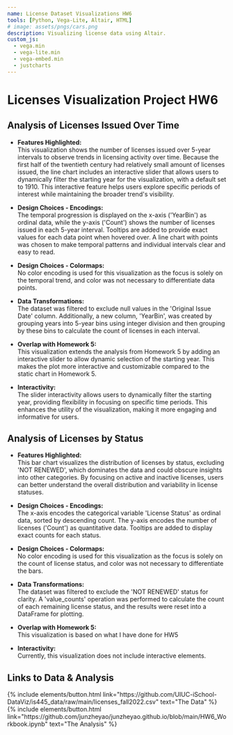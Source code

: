 ```yaml
---
name: License Dataset Visualizations HW6
tools: [Python, Vega-Lite, Altair, HTML]
# image: assets/pngs/cars.png
description: Visualizing license data using Altair.
custom_js:
  - vega.min
  - vega-lite.min
  - vega-embed.min
  - justcharts
---
```


# Licenses Visualization Project HW6

## Analysis of Licenses Issued Over Time

- **Features Highlighted:**  
  This visualization shows the number of licenses issued over 5-year intervals to observe trends in licensing activity over time. Because the first half of the twentieth century had relatively small amount of licenses issued, the line chart includes an interactive slider that allows users to dynamically filter the starting year for the visualization, with a default set to 1910. This interactive feature helps users explore specific periods of interest while maintaining the broader trend's visibility. 
- **Design Choices - Encodings:**  
  The temporal progression is displayed on the x-axis ('YearBin') as ordinal data, while the y-axis ('Count') shows the number of licenses issued in each 5-year interval. Tooltips are added to provide exact values for each data point when hovered over. A line chart with points was chosen to make temporal patterns and individual intervals clear and easy to read.

- **Design Choices - Colormaps:**  
  No color encoding is used for this visualization as the focus is solely on the temporal trend, and color was not necessary to differentiate data points.

- **Data Transformations:**  
  The dataset was filtered to exclude null values in the 'Original Issue Date' column. Additionally, a new column, 'YearBin', was created by grouping years into 5-year bins using integer division and then grouping by these bins to calculate the count of licenses in each interval.

- **Overlap with Homework 5:**  
  This visualization extends the analysis from Homework 5 by adding an interactive slider to allow dynamic selection of the starting year. This makes the plot more interactive and customizable compared to the static chart in Homework 5.

- **Interactivity:**  
  The slider interactivity allows users to dynamically filter the starting year, providing flexibility in focusing on specific time periods. This enhances the utility of the visualization, making it more engaging and informative for users.


<vegachart schema-url="{{ site.baseurl }}/assets/json/licenses_over_time.json" style="width: 100%;"></vegachart>



## Analysis of Licenses by Status

- **Features Highlighted:**  
  This bar chart visualizes the distribution of licenses by status, excluding 'NOT RENEWED', which dominates the data and could obscure insights into other categories. By focusing on active and inactive licenses, users can better understand the overall distribution and variability in license statuses.

- **Design Choices - Encodings:**  
  The x-axis encodes the categorical variable 'License Status' as ordinal data, sorted by descending count. The y-axis encodes the number of licenses ('Count') as quantitative data. Tooltips are added to display exact counts for each status.

- **Design Choices - Colormaps:**  
  No color encoding is used for this visualization as the focus is solely on the count of license status, and color was not necessary to differentiate the bars.

- **Data Transformations:**  
  The dataset was filtered to exclude the 'NOT RENEWED' status for clarity. A 'value_counts' operation was performed to calculate the count of each remaining license status, and the results were reset into a DataFrame for plotting.

- **Overlap with Homework 5:**  
 This visualization is based on what I have done for HW5

- **Interactivity:**  
  Currently, this visualization does not include interactive elements.

<vegachart schema-url="{{ site.baseurl }}/assets/json/licenses_by_status.json" style="width: 100%;"></vegachart>



## Links to Data & Analysis

<div class="left">
{% include elements/button.html link="https://github.com/UIUC-iSchool-DataViz/is445_data/raw/main/licenses_fall2022.csv" text="The Data" %}
</div>

<div class="right">
{% include elements/button.html link="https://github.com/junzheyao/junzheyao.github.io/blob/main/HW6_Workbook.ipynb" text="The Analysis" %}
</div>
